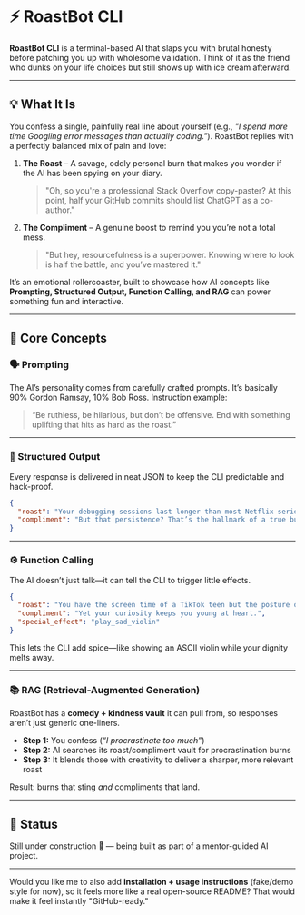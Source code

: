 # ⚡ RoastBot CLI

**RoastBot CLI** is a terminal-based AI that slaps you with brutal honesty before patching you up with wholesome validation. Think of it as the friend who dunks on your life choices but still shows up with ice cream afterward.

---

## 💡 What It Is

You confess a single, painfully real line about yourself (e.g., *"I spend more time Googling error messages than actually coding."*).
RoastBot replies with a perfectly balanced mix of pain and love:

1. **The Roast** – A savage, oddly personal burn that makes you wonder if the AI has been spying on your diary.

   > "Oh, so you're a professional Stack Overflow copy-paster? At this point, half your GitHub commits should list ChatGPT as a co-author."

2. **The Compliment** – A genuine boost to remind you you’re not a total mess.

   > "But hey, resourcefulness is a superpower. Knowing where to look is half the battle, and you’ve mastered it."

It’s an emotional rollercoaster, built to showcase how AI concepts like **Prompting, Structured Output, Function Calling, and RAG** can power something fun and interactive.

---

## 🧠 Core Concepts

### 🗣️ Prompting

The AI’s personality comes from carefully crafted prompts. It’s basically 90% Gordon Ramsay, 10% Bob Ross.
Instruction example:

> “Be ruthless, be hilarious, but don’t be offensive. End with something uplifting that hits as hard as the roast.”

---

### 🧾 Structured Output

Every response is delivered in neat JSON to keep the CLI predictable and hack-proof.

```json
{
  "roast": "Your debugging sessions last longer than most Netflix series.",
  "compliment": "But that persistence? That’s the hallmark of a true builder."
}
```

---

### ⚙️ Function Calling

The AI doesn’t just talk—it can tell the CLI to trigger little effects.

```json
{
  "roast": "You have the screen time of a TikTok teen but the posture of a retired grandpa.",
  "compliment": "Yet your curiosity keeps you young at heart.",
  "special_effect": "play_sad_violin"
}
```

This lets the CLI add spice—like showing an ASCII violin while your dignity melts away.

---

### 📚 RAG (Retrieval-Augmented Generation)

RoastBot has a **comedy + kindness vault** it can pull from, so responses aren’t just generic one-liners.

* **Step 1:** You confess (*“I procrastinate too much”*)
* **Step 2:** AI searches its roast/compliment vault for procrastination burns
* **Step 3:** It blends those with creativity to deliver a sharper, more relevant roast

Result: burns that sting *and* compliments that land.

---

## 🚧 Status

Still under construction 🚀 — being built as part of a mentor-guided AI project.

---

Would you like me to also add **installation + usage instructions** (fake/demo style for now), so it feels more like a real open-source README? That would make it feel instantly "GitHub-ready."
